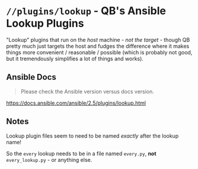 `//plugins/lookup` - QB's Ansible Lookup Plugins
==============================================================================

"Lookup" plugins that run on the *host* machine - *not the target* - though QB pretty much just targets the host and fudges the difference where it makes things more convenient / reasonable / possible (which is probably not good, but it tremendously simplifies a lot of things and works).


Ansible Docs
------------------------------------------------------------------------------

> Please check the Ansible version versus docs version.

https://docs.ansible.com/ansible/2.5/plugins/lookup.html


Notes
------------------------------------------------------------------------------

Lookup plugin files seem to need to be named *exactly* after the lookup name!

So the `every` lookup needs to be in a file named `every.py`, **not** `every_lookup.py` - or anything else.
